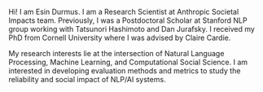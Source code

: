 Hi! I am Esin Durmus. I am a Research Scientist at Anthropic Societal Impacts team. Previously, I was a Postdoctoral Scholar at Stanford NLP group working with Tatsunori Hashimoto and Dan Jurafsky. I received my PhD from Cornell University where I was advised by Claire Cardie.

My research interests lie at the intersection of Natural Language Processing, Machine Learning, and Computational Social Science. I am interested in developing evaluation methods and metrics to study the reliability and social impact of NLP/AI systems.
